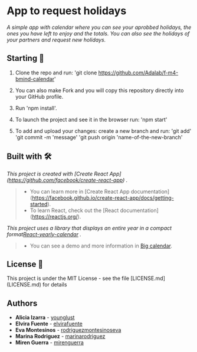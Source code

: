 # App to request holidays

_A simple app with calendar where you can see your aprobbed holidays, the ones you have left to enjoy and the totals. You can also see the holidays of your partners and request new holidays._

## Starting 🚀

1. Clone the repo and run: 'git clone https://github.com/Adalab/f-m4-bmind-calendar'

2. You can also make Fork and you will copy this repository directly into your GitHub profile.

3. Run 'npm install'.
    
4. To launch the project and see it in the browser run: 'npm start'
   
5. To add and upload your changes: create a new branch and run:
     'git add' 
     'git commit -m 'message'
     'git push origin 'name-of-the-new-branch'

## Built with 🛠️

_This project is created with [Create React App] (https://github.com/facebook/create-react-app) ._
> - You can learn more in [Create React App documentation] (https://facebook.github.io/create-react-app/docs/getting-started).
> - To learn React, check out the [React documentation] (https://reactjs.org/).

_This project uses a library that displays an entire year in a compact format[React-yearly-calendar](https://github.com/BelkaLab/react-yearly-calendar) ._
> - You can see a demo and more information in [Big calendar](intljusticemission.github.io/react-big-calendar/examples/index.html).

## License 📄

This project is under the MIT License - see the file [LICENSE.md] (LICENSE.md) for details

## Authors

* **Alicia Izarra** - [younglust](https://github.com/younglust)
* **Elvira Fuente** - [elvirafuente](https://github.com/elvirafuente)
* **Eva Montesinos** - [rodriguezmontesinoseva](https://github.com/rodriguezmontesinoseva)
* **Marina Rodriguez** - [marinarodriguez](https://github.com/marinarodriguez)
* **Miren Guerra** - [mirenguerra](https://github.com/mirenguerra)